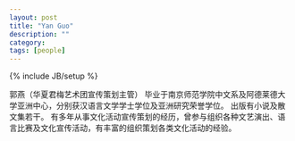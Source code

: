 ```yaml
---
layout: post
title: "Yan Guo"
description: ""
category: 
tags: [people]
---
```

{% include JB/setup %}

郭燕（华夏君梅艺术团宣传策划主管）
毕业于南京师范学院中文系及阿德莱德大学亚洲中心，分别获汉语言文学学士学位及亚洲研究荣誉学位。
出版有小说及散文集若干。
有多年从事文化活动宣传策划的经历，曾参与组织各种文艺演出、语言比赛及文化宣传活动，有丰富的组织策划各类文化活动的经验。
